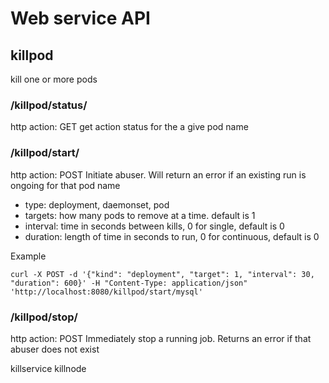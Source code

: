 # Web service API

## killpod
kill one or more pods

### /killpod/status/<name>
http action: GET
get action status for the a give pod name


### /killpod/start/<name>
http action: POST
Initiate abuser. Will return an error if an existing run is ongoing for that pod name

- type: deployment, daemonset, pod
- targets: how many pods to remove at a time. default is 1
- interval: time in seconds between kills, 0 for single, default is 0
- duration: length of time in seconds to run, 0 for continuous, default is 0

Example
```
curl -X POST -d '{"kind": "deployment", "target": 1, "interval": 30, "duration": 600}' -H "Content-Type: application/json" 'http://localhost:8080/killpod/start/mysql'
```

### /killpod/stop/<name>
http action: POST
Immediately stop a running job. Returns an error if that abuser does not exist


killservice
killnode
